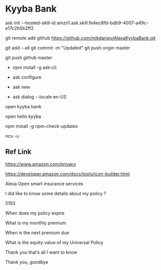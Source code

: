 # Kyyba Bank

ask init --hosted-skill-id amzn1.ask.skill.fe4ec8fd-bdb9-4007-a49c-e17c2b5b2ff2

git remote add github https://github.com/mikdanjey/AlexaKyybaBank.git

git add --all
git commit -m "Updated"
git push origin master

git push github master


* npm install -g ask-cli

* ask configure
* ask new
* ask dialog --locale en-US

open kyyba bank

open hello kyyba

npm install -g npm-check-updates

ncu -u

## Ref Link
https://www.amazon.com/privacy

https://developer.amazon.com/docs/tools/icon-builder.html


Alexa Open smart insurance services

I did like to know some details about my policy ?

5193

When does my policy expire

What is my monthly premium

When is the next premium due

What is the equity value of my Universal Policy

Thank you that’s all I want to know

Thank you, goodbye